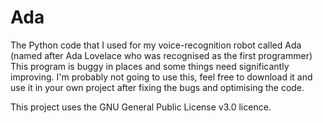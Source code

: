 # Ada
The Python code that I used for my voice-recognition robot called Ada (named after Ada Lovelace who was recognised as the first programmer)
This program is buggy in places and some things need significantly improving. I'm probably not going to use this, feel free to download it and use it in your own project after fixing the bugs and optimising the code.


This project uses the GNU General Public License v3.0 licence.
